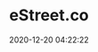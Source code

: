 ---
title: eStreet.co
link: 'https://web.archive.org/web/20210301203050/https://estreet.co/'
image:
- /images/estreet-co-home.jpg
- /images/estreet-co-blog.jpg
- /images/estreet-co-blog-post.jpg
- /images/estreet-co-culture.jpg
- /images/estreet-co-project-page.jpg
- /images/estreet-co-projects.jpg
- /images/estreet-co-services.jpg
- /images/estreet-co-team.jpg
tags: Jekyll
tech:
- Web development
- UX
- SEO
date: '2020-12-20 04:22:22'
description: |-
  Before I came to eStreet, they had a DIY wordpress site and zero search presence. I worked with designers to create an agency website that put its best foot forward with clean designs that emphasized our creative while optimizing performance. I also set up our portfolio so that staff could easily add a diverse array of projects and content feeds into features in the site like the homepage carousel. 
---